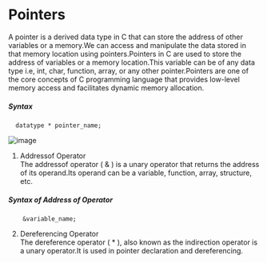 # Pointers

A pointer is a derived data type in C that can store the address of other variables or a memory.We can access and manipulate the data stored in that memory location using pointers.Pointers in C are used to store the address of variables or a memory location.This variable can be of any data type i.e, int, char, function, array, or any other pointer.Pointers are one of the core concepts of C programming language that provides low-level memory access and facilitates dynamic memory allocation.  

##### Syntax  
      datatype * pointer_name;  

![image](https://user-images.githubusercontent.com/91966613/234338910-66907713-4e16-4e11-8524-4b955eca28c2.png)  

1. Addressof Operator  
The addressof operator ( & ) is a unary operator that returns the address of its operand.Its operand can be a variable, function, array, structure, etc.  

##### Syntax of Address of Operator  
        &variable_name;  

2. Dereferencing Operator  
The dereference operator ( * ), also known as the indirection operator is a unary operator.It is used in pointer declaration and dereferencing.  

